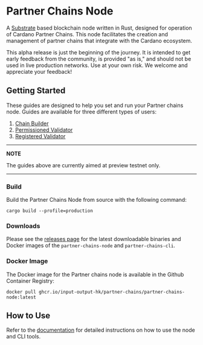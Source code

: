 # Partner Chains Node

A [Substrate](https://substrate.io/) based blockchain node written in Rust, designed for operation of Cardano Partner Chains. This node facilitates the creation and management of partner chains that integrate with the Cardano ecosystem.

This alpha release is just the beginning of the journey. It is intended to get early feedback from the community, is provided "as is," and should not be used in live production networks. Use at your own risk. We welcome and appreciate your feedback!

## Getting Started

These guides are designed to help you set and run your Partner chains node. Guides are available for three different types of users:

1. [Chain Builder](./docs/user-guides/chain-builder.md)
2. [Permissioned Validator](./docs/user-guides/permissioned.md)
3. [Registered Validator](./docs/user-guides/registered.md)

---
**NOTE**

The guides above are currently aimed at preview testnet only.

---

### Build

Build the Partner Chains Node from source with the following command:
```
cargo build --profile=production
```

### Downloads

Please see the [releases page](https://github.com/input-output-hk/partner-chains/releases) for the latest downloadable binaries and Docker images of the `partner-chains-node` and `partner-chains-cli`.

### Docker Image

The Docker image for the Partner chains node is available in the Github Container Registry:
```
docker pull ghcr.io/input-output-hk/partner-chains/partner-chains-node:latest
```

## How to Use
Refer to the [documentation](docs/user-guides) for detailed instructions on how to use the node and CLI tools.
